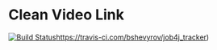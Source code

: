 # Clean Video Link

[![Build Status](https://app.travis-ci.com/bshevyrov/CleanVideoLink.svg?branch=master)](https://app.travis-ci.com/bshevyrov/CleanVideoLink)https://travis-ci.com/bshevyrov/job4j_tracker)